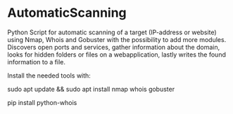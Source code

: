 # AutomaticScanning
Python Script for automatic scanning of a target (IP-address or website) using Nmap, Whois and Gobuster with the possibility to add more modules.
Discovers open ports and services, gather information about the domain, looks for hidden folders or files on a webapplication, lastly writes the found information to a file.

Install the needed tools with: 

sudo apt update && sudo apt install nmap whois gobuster

pip install python-whois
